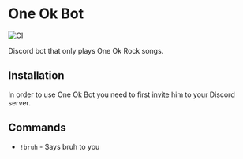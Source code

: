 # One Ok Bot

![CI](https://github.com/maxwowo/one-ok-bot/workflows/Build/badge.svg)

Discord bot that only plays One Ok Rock songs.

## Installation

In order to use One Ok Bot you need to first [invite](https://discord.com/api/oauth2/authorize?client_id=737946817613791344&permissions=7342400&scope=bot) him to your Discord server.

## Commands

- `!bruh` - Says bruh to you
